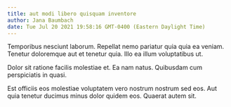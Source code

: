 ```yaml
---
title: aut modi libero quisquam inventore
author: Jana Baumbach
date: Tue Jul 20 2021 19:58:16 GMT-0400 (Eastern Daylight Time)
---
```

Temporibus nesciunt laborum. Repellat nemo pariatur quia quia ea veniam. Tenetur doloremque aut et tenetur quia. Illo ea illum voluptatibus ut.

 Dolor sit ratione facilis molestiae et. Ea nam natus. Quibusdam cum perspiciatis in quasi.

 Est officiis eos molestiae voluptatem vero nostrum nostrum sed eos. Aut quia tenetur ducimus minus dolor quidem eos. Quaerat autem sit.